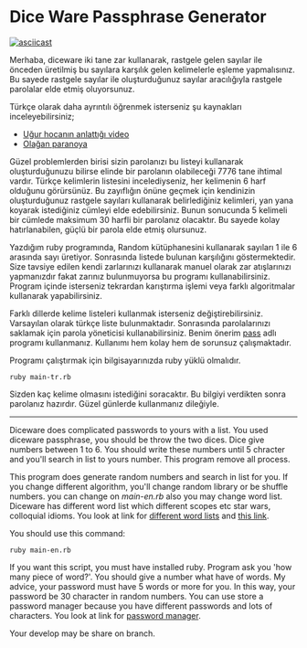 # Dice Ware Passphrase Generator

[![asciicast](https://asciinema.org/a/230322.svg)](https://asciinema.org/a/230322)

Merhaba, diceware iki tane zar kullanarak, rastgele gelen sayılar ile önceden üretilmiş bu sayılara karşılık gelen kelimelerle eşleme yapmalısınız. Bu sayede rastgele sayılar ile oluşturduğunuz sayılar aracılığıyla rastgele parolalar elde etmiş oluyorsunuz.

Türkçe olarak daha ayrıntılı öğrenmek isterseniz şu kaynakları inceleyebilirsiniz;

+ [Uğur hocanın anlattığı video](https://www.youtube.com/watch?v=GwEJ2n3aA_w)
+ [Olağan paranoya](https://www.olaganparanoya.com/hesaplarinizi-dogru-parola-ile-koruyun/)

Güzel problemlerden birisi sizin parolanızı bu listeyi kullanarak oluşturduğunuzu bilirse elinde bir parolanın olabileceği 7776 tane ihtimal vardır. Türkçe kelimlerin listesini incelediyseniz, her kelimenin 6 harf olduğunu görürsünüz. Bu zayıflığın önüne geçmek için kendinizin oluşturduğunuz rastgele sayıları kullanarak belirlediğiniz kelimleri, yan yana koyarak istediğiniz cümleyi elde edebilirsiniz. Bunun sonucunda 5 kelimeli bir cümlede maksimum 30 harfli bir parolanız olacaktır. Bu sayede kolay hatırlanabilen, güçlü bir parola elde etmiş olursunuz.

Yazdığım ruby programında, Random kütüphanesini kullanarak sayıları 1 ile 6 arasında sayı üretiyor. Sonrasında listede bulunan karşılığını göstermektedir. Size tavsiye edilen kendi zarlarınızı kullanarak manuel olarak zar atışlarınızı yapmanızdır fakat zarınız bulunmuyorsa bu programı kullanabilirsiniz. Program içinde isterseniz tekrardan karıştırma işlemi veya farklı algoritmalar kullanarak yapabilirsiniz.

Farklı dillerde kelime listeleri kullanmak isterseniz değiştirebilirsiniz. Varsayılan olarak türkçe liste bulunmaktadır. Sonrasında parolalarınızı saklamak için parola yöneticisi kullanabilirsiniz. Benim önerim [pass](https://www.passwordstore.org/) adlı programı kullanmanız. Kullanımı hem kolay hem de sorunsuz çalışmaktadır.

Programı çalıştırmak için bilgisayarınızda ruby yüklü olmalıdır.

```
ruby main-tr.rb
```

Sizden kaç kelime olmasını istediğini soracaktır. Bu bilgiyi verdikten sonra parolanız hazırdır. Güzel günlerde kullanmanız dileğiyle.

---

Diceware does complicated passwords to yours with a list. You used diceware passphrase, you should be throw the two dices. Dice give numbers between 1 to 6. You should write these numbers until 5 chracter and you'll search in list to yours number. This program remove all process.

This program does generate random numbers and search in list for you. If you change different algorithm, you'll change random library or be shuffle numbers. you can change on *main-en.rb* also you may change word list. Diceware has different word list which different scopes etc star wars, colloquial idioms. You look at link for [different word lists](http://world.std.com/~reinhold/diceware.html) and [this link](https://www.eff.org/tr/dice).



You should use this command:

```
ruby main-en.rb
```           

If you want this script, you must have installed ruby. Program ask you 'how many piece of word?'. You should give a number what have  of words. My advice, your password must have 5 words or more for you. In this way, your password be 30 character in random numbers. You can use store a password manager because you have different passwords and lots of characters. You look at link for [password manager](https://medium.com/@shehackspurple/why-i-love-password-managers-14dad739ea79).


Your develop may be share on branch.
